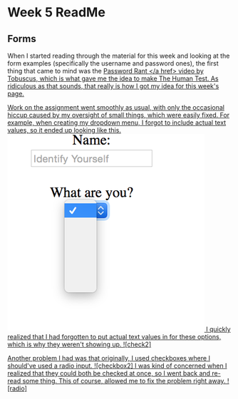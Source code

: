 # Week 5 ReadMe
## Forms

When I started reading through the material for this week and looking at the form examples (specifically the username and password ones), the first thing that came to mind was the <a href = "https://www.youtube.com/watch?v=jQ7DBG3ISRY">Password Rant </a href> video by Tobuscus, which is what gave me the idea to make The Human Test. As ridiculous as that sounds, that really is how I got my idea for this week's page.

Work on the assignment went smoothly as usual, with only the occasional hiccup caused by my oversight of small things, which were easily fixed.  For example, when creating my dropdown menu, I forgot to include actual text values, so it ended up looking like this.
![dropdown](https://github.com/egriffin2/341-work/blob/master/HW-5/img/dropdown.png)
I quickly realized that I had forgotten to put actual text values in for these options, which is why they weren't showing up.
![check2]

Another problem I had was that originally, I used checkboxes where I should've used a radio input.
![checkbox2]
I was kind of concerned when I realized that they could both be checked at once, so I went back and re-read some thing.  This of course, allowed me to fix the problem right away.
![radio]
